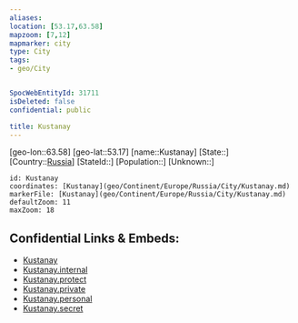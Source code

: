 ```yaml
---
aliases: 
location: [53.17,63.58]
mapzoom: [7,12] 
mapmarker: city 
type: City
tags:
- geo/City


SpocWebEntityId: 31711
isDeleted: false
confidential: public

title: Kustanay
---
```

[geo-lon::63.58]
[geo-lat::53.17]
[name::Kustanay]
[State::]
[Country::[Russia](geo/Continent/Europe/Russia.md)]
[StateId::]
[Population::]
[Unknown::]


```leaflet
id: Kustanay
coordinates: [Kustanay](geo/Continent/Europe/Russia/City/Kustanay.md)
markerFile: [Kustanay](geo/Continent/Europe/Russia/City/Kustanay.md)
defaultZoom: 11 
maxZoom: 18
```


## Confidential Links & Embeds: 
- [Kustanay](../../../../../../_public/geo/Continent/Europe/Russia/City/Kustanay.md) 
- [Kustanay.internal](../../../../../../_internal/geo/Continent/Europe/Russia/City/Kustanay.internal.md) 
- [Kustanay.protect](../../../../../../_protect/geo/Continent/Europe/Russia/City/Kustanay.protect.md) 
- [Kustanay.private](../../../../../../_private/geo/Continent/Europe/Russia/City/Kustanay.private.md) 
- [Kustanay.personal](../../../../../../_personal/geo/Continent/Europe/Russia/City/Kustanay.personal.md) 
- [Kustanay.secret](../../../../../../_secret/geo/Continent/Europe/Russia/City/Kustanay.secret.md) 
